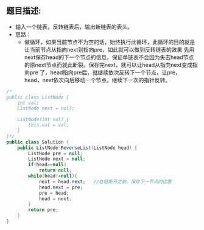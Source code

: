 题目描述:
---
* 输入一个链表，反转链表后，输出新链表的表头。
* 思路：
	* 做循环，如果当前节点不为空的话，始终执行此循环，此循环的目的就是让当前节点从指向next到指向pre，如此就可以做到反转链表的效果
          先用next保存head的下一个节点的信息，保证单链表不会因为失去head节点的原next节点而就此断裂。保存完next，就可以让head从指向next变成指向pre		  了，head指向pre后，就继续依次反转下一个节点，让pre，head，next依次向后移动一个节点，继续下一次的指针反转。
```java
/*
public class ListNode {
    int val;
    ListNode next = null;

    ListNode(int val) {
        this.val = val;
    }
}*/
public class Solution {
    public ListNode ReverseList(ListNode head) {
        ListNode pre = null;
		ListNode next = null;
		if(head==null)
			return null;
		while(head!=null){
			next = head.next;	//在链断开之前，保存下一节点的位置
			head.next = pre;
			pre = head;
			head = next;
		}
		return pre;
    }
}
